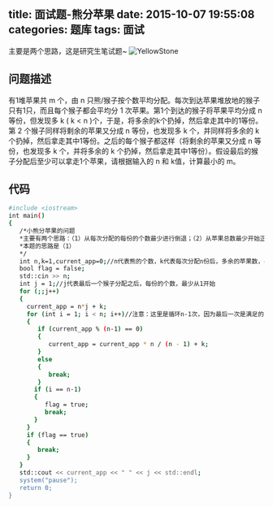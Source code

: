 title: 面试题-熊分苹果
date: 2015-10-07 19:55:08
categories: 题库
tags: 面试
---
主要是两个思路，这是研究生笔试题~
![YellowStone](http://7xn88r.com1.z0.glb.clouddn.com/Yellowstone%20National%20Park,%20U.S2..jpg)
<!--more-->
## 问题描述
  有1堆苹果共 m 个，由 n 只熊/猴子按个数平均分配。每次到达苹果堆放地的猴子只有1只，而且每个猴子都会平均分 1 次苹果。第1个到达的猴子将苹果平均分成 n 等份，但发现多 k ( k &lt; n )个，于是，将多余的k个扔掉，然后拿走其中的1等份。第 2 个猴子同样将剩余的苹果又分成 n 等份，也发现多 k 个，并同样将多余的 k 个扔掉，然后拿走其中1等份。之后的每个猴子都这样（将剩余的苹果又分成 n 等份，也发现多 k 个，并将多余的 k 个扔掉，然后拿走其中1等份）。假设最后的猴子分配后至少可以拿走1个苹果，请根据输入的 n 和 k值，计算最小的 m。
## 代码
``` bash
#include <iostream>
int main()
{
   /*小熊分苹果的问题
   *主要有两个思路：（1）从每次分配的每份的个数最少进行倒退；（2）从苹果总数最少开始正推
   *本题的思路是（1）
   */
   int n,k=1,current_app=0;//n代表熊的个数，k代表每次分配n份后，多余的苹果数，current_app代表每次小熊分完走之后剩余数
   bool flag = false;
   std::cin >> n;
   int j = 1;//j代表最后一个猴子分配之后，每份的个数，最少从1开始
   for (;;j++)
   {
     current_app = n*j + k;
     for (int i = 1; i < n; i++)//注意：这里是循环n-1次，因为最后一次是满足的
     { 
        if (current_app % (n-1) == 0)
        {
           current_app = current_app * n / (n - 1) + k;
        }
        else
        {
           break;
        }
       if (i == n-1)
       {
          flag = true;
          break;
       }
     }
     if (flag == true) 
     {
        break;
     }
   }
   std::cout << current_app << " " << j << std::endl;
   system("pause");
   return 0;
}
```